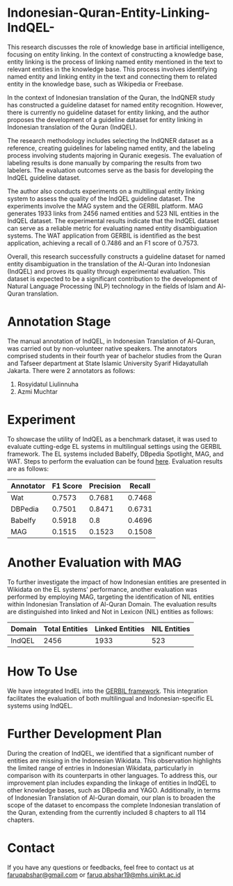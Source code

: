 # Indonesian-Quran-Entity-Linking-IndQEL-

This research discusses the role of knowledge base in artificial intelligence, focusing on entity linking. In the context of constructing a knowledge base, entity linking is the process of linking named entity mentioned in the text to relevant entities in the knowledge base. This process involves identifying named entity and linking entity in the text and connecting them to related entity in the knowledge base, such as Wikipedia or Freebase.

In the context of Indonesian translation of the Quran, the IndQNER study has constructed a guideline dataset for named entity recognition. However, there is currently no guideline dataset for entity linking, and the author proposes the development of a guideline dataset for entity linking in Indonesian translation of the Quran (IndQEL).

The research methodology includes selecting the IndQNER dataset as a reference, creating guidelines for labeling named entity, and the labeling process involving students majoring in Quranic exegesis. The evaluation of labeling results is done manually by comparing the results from two labelers. The evaluation outcomes serve as the basis for developing the IndQEL guideline dataset.

The author also conducts experiments on a multilingual entity linking system to assess the quality of the IndQEL guideline dataset. The experiments involve the MAG system and the GERBIL platform. MAG generates 1933 links from 2456 named entities and 523 NIL entities in the IndQEL dataset. The experimental results indicate that the IndQEL dataset can serve as a reliable metric for evaluating named entity disambiguation systems. The WAT application from GERBIL is identified as the best application, achieving a recall of 0.7486 and an F1 score of 0.7573.

Overall, this research successfully constructs a guideline dataset for named entity disambiguation in the translation of the Al-Quran into Indonesian (IndQEL) and proves its quality through experimental evaluation. This dataset is expected to be a significant contribution to the development of Natural Language Processing (NLP) technology in the fields of Islam and Al-Quran translation.

# Annotation Stage

The manual annotation of IndQEL, in Indonesian Translation of Al-Quran, was carried out by non-volunteer native speakers. The annotators comprised students in their fourth year of bachelor studies from the Quran and Tafseer department at State Islamic University Syarif Hidayatullah Jakarta. There were 2 annotators as follows:

1. Rosyidatul Liulinnuha
2. Azmi Muchtar

# Experiment

To showcase the utility of IndQEL as a benchmark dataset, it was used to evaluate cutting-edge EL systems in multilingual settings using the GERBIL framework. The EL systems included Babelfy, DBpedia Spotlight, MAG, and WAT. Steps to perform the evaluation can be found <a href="https://github.com/dice-group/gerbil/wiki/How-to-setup-GERBIL">here</a>. Evaluation results are as follows:

| Annotator | F1 Score | Precision | Recall |
| --------- | -------- | --------- | ------ |
| Wat       | 0.7573   | 0.7681    | 0.7468 |
| DBPedia   | 0.7501   | 0.8471    | 0.6731 |
| Babelfy   | 0.5918   | 0.8       | 0.4696 |
| MAG       | 0.1515   | 0.1523    | 0.1508 |

# Another Evaluation with MAG

To further investigate the impact of how Indonesian entities are presented in Wikidata on the EL systems' performance, another evaluation was performed by employing MAG, targeting the identification of NIL entities within Indonesian Translation of Al-Quran Domain. The evaluation results are distinguished into linked and Not in Lexicon (NIL) entities as follows:

| Domain | Total Entities | Linked Entities | NIL Entities |
| ------ | -------------- | --------------- | ------------ |
| IndQEL | 2456           | 1933            | 523          |

# How To Use

We have integrated IndEL into the <a href="https://gerbil.aksw.org/gerbil/">GERBIL framework</a>. This integration facilitates the evaluation of both multilingual and Indonesian-specific EL systems using IndQEL.

# Further Development Plan

During the creation of IndQEL, we identified that a significant number of entities are missing in the Indonesian Wikidata. This observation highlights the limited range of entries in Indonesian Wikidata, particularly in comparison with its counterparts in other languages. To address this, our improvement plan includes expanding the linkage of entities in IndQEL to other knowledge bases, such as DBpedia and YAGO. Additionally, in terms of Indonesian Translation of Al-Quran domain, our plan is to broaden the scope of the dataset to encompass the complete Indonesian translation of the Quran, extending from the currently included 8 chapters to all 114 chapters.

# Contact

If you have any questions or feedbacks, feel free to contact us at faruqabshar@gmail.com or faruq.abshar19@mhs.uinjkt.ac.id
